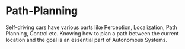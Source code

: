 # Path-Planning
Self-driving cars have various parts like Perception, Localization, Path Planning, Control etc. Knowing how to plan a path between the current location and the goal is an essential part of Autonomous Systems. 
